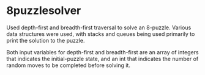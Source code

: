# 8puzzlesolver

Used depth-first and breadth-first traversal to solve an 8-puzzle.  Various data structures were used, with stacks and queues being used primarily to print the solution to the puzzle.

Both input variables for depth-first and breadth-first are an array of integers that indicates the initial-puzzle state, and an int that indicates the number of random moves to be completed before solving it.  
